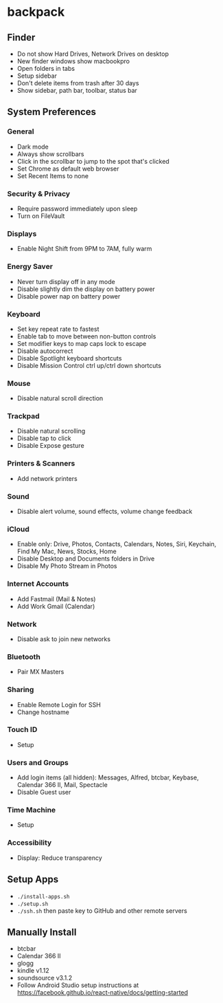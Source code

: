 # backpack

## Finder

- Do not show Hard Drives, Network Drives on desktop
- New finder windows show macbookpro
- Open folders in tabs
- Setup sidebar
- Don't delete items from trash after 30 days
- Show sidebar, path bar, toolbar, status bar

## System Preferences

### General

- Dark mode
- Always show scrollbars
- Click in the scrollbar to jump to the spot that's clicked
- Set Chrome as default web browser
- Set Recent Items to none

### Security & Privacy

- Require password immediately upon sleep
- Turn on FileVault

### Displays

- Enable Night Shift from 9PM to 7AM, fully warm

### Energy Saver

- Never turn display off in any mode
- Disable slightly dim the display on battery power
- Disable power nap on battery power

### Keyboard

- Set key repeat rate to fastest
- Enable tab to move between non-button controls
- Set modifier keys to map caps lock to escape
- Disable autocorrect
- Disable Spotlight keyboard shortcuts
- Disable Mission Control ctrl up/ctrl down shortcuts

### Mouse

- Disable natural scroll direction

### Trackpad

- Disable natural scrolling
- Disable tap to click
- Disable Expose gesture

### Printers & Scanners

- Add network printers

### Sound

- Disable alert volume, sound effects, volume change feedback

### iCloud

- Enable only: Drive, Photos, Contacts, Calendars, Notes, Siri, Keychain, Find My Mac, News, Stocks, Home
- Disable Desktop and Documents folders in Drive
- Disable My Photo Stream in Photos

### Internet Accounts

- Add Fastmail (Mail & Notes)
- Add Work Gmail (Calendar)

### Network

- Disable ask to join new networks

### Bluetooth

- Pair MX Masters

### Sharing

- Enable Remote Login for SSH
- Change hostname

### Touch ID

- Setup

### Users and Groups

- Add login items (all hidden): Messages, Alfred, btcbar, Keybase, Calendar 366 II, Mail, Spectacle
- Disable Guest user

### Time Machine

- Setup

### Accessibility

- Display: Reduce transparency

## Setup Apps

- `./install-apps.sh`
- `./setup.sh`
- `./ssh.sh` then paste key to GitHub and other remote servers

## Manually Install

- btcbar
- Calendar 366 II
- glogg
- kindle v1.12
- soundsource v3.1.2
- Follow Android Studio setup instructions at https://facebook.github.io/react-native/docs/getting-started
